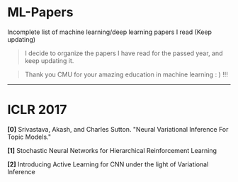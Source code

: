 # ML-Papers
Incomplete list of machine learning/deep learning papers I read (Keep updating)


> I decide to organize the papers I have read for the passed year, and keep updating it.

> Thank you CMU for your amazing education in machine learning : ) !!!


---------------------------------------

<!-- # 1 Natural Language Processing

## 1.0 Machine Translation

**[0]** Bengio, Yoshua, Ian J. Goodfellow, and Aaron Courville. "**Deep learning**." An MIT Press book. (2015). [[pdf]](https://github.com/HFTrader/DeepLearningBook/raw/master/DeepLearningBook.pdf) **(Deep Learning Bible, you can read this book while reading following papers.)** :star::star::star::star::star:
 -->

# ICLR 2017

**[0]** Srivastava, Akash, and Charles Sutton. "Neural Variational Inference For Topic Models."

**[1]** Stochastic Neural Networks for Hierarchical Reinforcement Learning

**[2]** Introducing Active Learning for CNN under the light of Variational Inference
